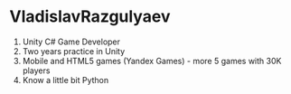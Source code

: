 # VladislavRazgulyaev

1. Unity C# Game Developer
2. Two years practice in Unity
3. Mobile and HTML5 games (Yandex Games) - more 5 games with 30K players
4. Know a little bit Python
